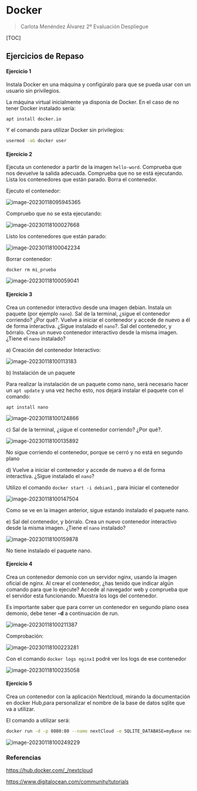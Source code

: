 # Docker

> Carlota Menéndez Álvarez    2º Evaluación Despliegue

[TOC]

## Ejercicios de Repaso

#### Ejercicio 1



Instala Docker en una máquina y configúralo para que se pueda usar con un usuario sin privilegios.

La máquina virtual inicialmente ya disponia de Docker. En el caso de no tener Docker instalado sería:

```sh 
apt install docker.io
```

Y el comando para utilizar Docker sin privilegios:

```sh
usermod -aG docker user
```



#### Ejercicio 2

Ejecuta un contenedor a partir de la imagen `hello-word`. Comprueba que nos devuelve la salida adecuada. Comprueba que no se está ejecutando. Lista los contenedores que están parado. Borra el contenedor.

Ejecuto el contenedor:

![image-20230118095945365](imagenes/image-20230118095945365.png)



Compruebo que no se esta ejecutando:

![image-20230118100027668](imagenes/image-20230118100027668.png)

Listo los contenedores que están parado:

![image-20230118100042234](imagenes/image-20230118100042234.png)

Borrar contenedor:

`docker rm mi_prueba`

![image-20230118100059041](imagenes/image-20230118100059041.png)





#### Ejercicio 3

 Crea un contenedor interactivo desde una imagen debian. Instala un paquete (por ejemplo `nano`). Sal de la terminal, ¿sigue el contenedor corriendo? ¿Por qué?. Vuelve a iniciar el contenedor y accede de nuevo a él de forma interactiva. ¿Sigue instalado el `nano`?. Sal del contenedor, y bórralo. Crea un nuevo contenedor interactivo desde la misma imagen. ¿Tiene el `nano` instalado?



a) Creación del contenedor Interactivo:

![image-20230118100113183](imagenes/image-20230118100113183.png)



b) Instalación de un paquete

Para realizar la instalación de un paquete como nano, será necesario hacer un `apt update` y una vez hecho esto, nos dejará instalar el paquete con el comando:

`apt install nano`

![image-20230118100124866](imagenes/image-20230118100124866.png)



c) Sal de la terminal, ¿sigue el contenedor corriendo? ¿Por qué?.

![image-20230118100135892](imagenes/image-20230118100135892.png)

No sigue corriendo el contenedor, porque se cerró y no está en segundo plano



d) Vuelve a iniciar el contenedor y accede de nuevo a él de forma interactiva. ¿Sigue instalado el `nano`?

Utilizo el comando `docker start -i debian1` , para iniciar el contenedor

![image-20230118100147504](imagenes/image-20230118100147504.png)

Como se ve en la imagen anterior, sigue estando instalado el paquete nano.



e) Sal del contenedor, y bórralo. Crea un nuevo contenedor interactivo desde la misma imagen. ¿Tiene el `nano` instalado?

![image-20230118100159878](imagenes/image-20230118100159878.png)

No tiene instalado el paquete nano.

#### Ejercicio 4

Crea un contenedor demonio con un servidor nginx, usando la imagen oficial de nginx. Al crear el contenedor, ¿has tenido que indicar algún comando para que lo ejecute? Accede al navegador web y comprueba que el servidor esta funcionando. Muestra los logs del contenedor.



Es importante saber que para correr un contenedor en segundo plano osea demonio, debe tener **-d**  a continuación de run.

![image-20230118100211387](imagenes/image-20230118100211387.png)



Comprobación:

![image-20230118100223281](imagenes/image-20230118100223281.png)

Con el comando `docker logs nginx1` podré ver los logs de ese contenedor

![image-20230118100235058](imagenes/image-20230118100235058.png)

#### Ejercicio 5

Crea un contenedor con la aplicación Nextcloud, mirando la documentación en docker Hub,para personalizar el nombre de la base de datos sqlite que va a utilizar.

El comando a utilizar será: 

```sh
docker run -d -p 8080:80 --name nextCloud -e SQLITE_DATABASE=myBase nextcloud
```

![image-20230118100249229](imagenes/image-20230118100249229.png)

### Referencias

https://hub.docker.com/_/nextcloud

https://www.digitalocean.com/community/tutorials